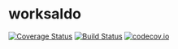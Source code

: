 # worksaldo
[![Coverage Status](https://coveralls.io/repos/github/konikvranik/worksaldo/badge.svg?branch=master)](https://coveralls.io/github/konikvranik/worksaldo?branch=master)
[![Build Status](https://travis-ci.org/konikvranik/worksaldo.svg?branch=master)](https://travis-ci.org/konikvranik/worksaldo)
[![codecov.io](https://codecov.io/github/konikvranik/worksaldo/coverage.svg?branch=master)](https://codecov.io/github/konikvranik/worksaldo?branch=master)
